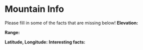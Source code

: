 # Mountain Info
Please fill in some of the facts that are missing below!
**Elevation:**

**Range:**

**Latitude, Longitude:**
**Interesting facts:**
